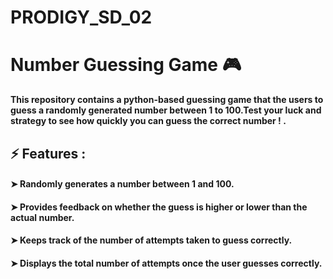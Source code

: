 # PRODIGY_SD_02
# Number Guessing Game 🎮
**This repository contains a python-based guessing game  that the users to guess a randomly generated number between 1 to 100.Test your luck and strategy to see how quickly you can guess the correct number ! .**

## ⚡ Features :
#### ➤ Randomly generates a number between 1 and 100.

#### ➤ Provides feedback on whether the guess is higher or lower than the actual number.

#### ➤ Keeps track of the number of attempts taken to guess correctly.

#### ➤ Displays the total number of attempts once the user guesses correctly.
